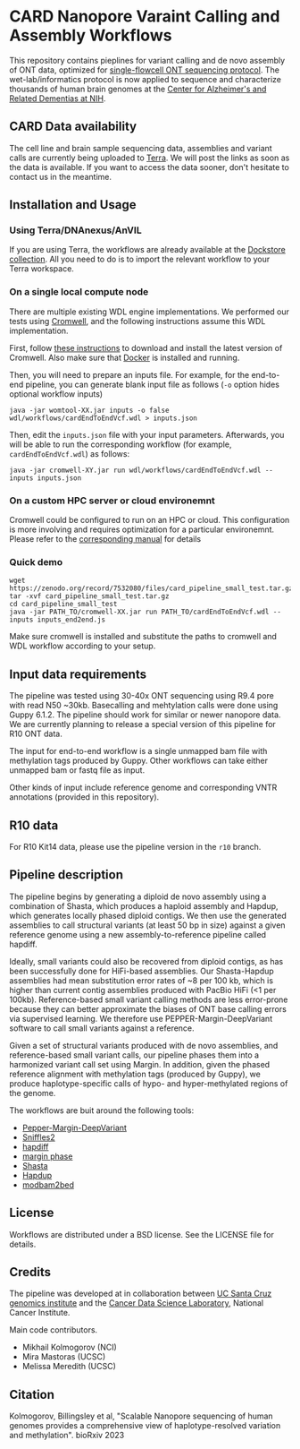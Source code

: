CARD Nanopore Varaint Calling and Assembly Workflows
===================================================

This repository contains pieplines for variant calling and de novo assembly of ONT data,
optimized for [single-flowcell ONT sequencing protocol](https://dx.doi.org/10.17504/protocols.io.ewov1n93ygr2/v1).
The wet-lab/informatics protocol is now applied to sequence and characterize thousands of human brain genomes at 
the [Center for Alzheimer's and Related Dementias at NIH](https://card.nih.gov/).

CARD Data availability
---------------------

The cell line and brain sample sequencing data, assemblies and variant calls are currently
being uploaded to [Terra](https://terra.bio/). We will post the links as soon as the data is available.
If you want to access the data sooner, don't hesitate to contact us in the meantime.

Installation and Usage
---------------------

### Using Terra/DNAnexus/AnVIL

If you are using Terra, the workflows are already available at the 
[Dockstore collection](https://dockstore.org/organizations/NIHCARD/collections/NanoporeSequencing).
All you need to do is to import the relevant workflow to your Terra workspace.

### On a single local compute node

There are multiple existing WDL engine implementations. We performed our tests using
[Cromwell](https://cromwell.readthedocs.io/en/stable/), and the following instructions
assume this WDL implementation.

First, follow [these instructions](https://cromwell.readthedocs.io/en/stable/tutorials/FiveMinuteIntro/) 
to download and install the latest version of Cromwell. Also make sure that [Docker](https://docs.docker.com/get-docker/)
is installed and running.

Then, you will need to prepare an inputs file. For example, for the end-to-end pipeline, 
you can generate blank input file as follows (`-o` option hides optional workflow inputs)

```
java -jar womtool-XX.jar inputs -o false wdl/workflows/cardEndToEndVcf.wdl > inputs.json
```

Then, edit the `inputs.json` file with your input parameters. Afterwards, you will be able to run the corresponding 
workflow (for example, `cardEndToEndVcf.wdl`) as follows:

```
java -jar cromwell-XY.jar run wdl/workflows/cardEndToEndVcf.wdl --inputs inputs.json
```

### On a custom HPC server or cloud environemnt

Cromwell could be configured to run on an HPC or cloud. This
configuration is more involving and requires optimization for a particular environemnt.
Please refer to the [corresponding manual](https://cromwell.readthedocs.io/en/stable/Configuring/) for details

### Quick demo

```
wget https://zenodo.org/record/7532080/files/card_pipeline_small_test.tar.gz
tar -xvf card_pipeline_small_test.tar.gz
cd card_pipeline_small_test
java -jar PATH_TO/cromwell-XX.jar run PATH_TO/cardEndToEndVcf.wdl --inputs inputs_end2end.js
```

Make sure cromwell is installed and substitute the paths to cromwell and WDL workflow according to your setup.

Input data requirements
-----------------------

The pipeline was tested using 30-40x ONT sequencing using R9.4 pore with read N50 ~30kb.
Basecalling and mehtylation calls were done using Guppy 6.1.2. The pipeline should
work for similar or newer nanopore data. We are currently planning to release
a special version of this pipeline for R10 ONT data.

The input for end-to-end workflow is a single unmapped bam file with methylation tags
produced by Guppy. Other workflows can take either unmapped bam or fastq file as input.

Other kinds of input include reference genome and corresponding VNTR annotations (provided
in this repository).

R10 data
--------

For R10 Kit14 data, please use the pipeline version in the `r10` branch.

Pipeline description
---------------------

The pipeline begins by generating a diploid de novo assembly using a combination of Shasta, 
which produces a haploid assembly and Hapdup, which generates locally phased diploid contigs. 
We then use the generated assemblies to call structural variants (at least 50 bp in size) 
against a given reference genome using a new assembly-to-reference pipeline called hapdiff.

Ideally, small variants could also be recovered from diploid contigs, as has been successfully done 
for HiFi-based assemblies. Our Shasta-Hapdup assemblies had mean substitution error rates of ~8 per 100 kb, which is  
higher than current contig assemblies produced with PacBio HiFi (<1 per 100kb). 
Reference-based small variant calling methods are less error-prone because they can better 
approximate the biases of ONT base calling errors via supervised learning. 
We therefore use  PEPPER-Margin-DeepVariant software to call small variants against a reference.

Given a set of structural variants produced with de novo assemblies, and reference-based small variant calls, 
our pipeline phases them into a harmonized variant call set using Margin. 
In addition, given the phased reference alignment with methylation tags (produced by Guppy), 
we produce haplotype-specific calls of hypo- and hyper-methylated regions of the genome.

The workflows are buit around the following tools:

* [Pepper-Margin-DeepVariant](https://github.com/kishwarshafin/pepper)
* [Sniffles2](https://github.com/fritzsedlazeck/Sniffles)
* [hapdiff](https://github.com/KolmogorovLab/hapdiff)
* [margin phase](https://github.com/UCSC-nanopore-cgl/margin)
* [Shasta](https://github.com/chanzuckerberg/shasta)
* [Hapdup](https://github.com/KolmogorovLab/hapdup)
* [modbam2bed](https://github.com/epi2me-labs/modbam2bed)

License 
--------

Workflows are distributed under a BSD license. See the LICENSE file for details.

Credits
-------

The pipeline was developed at in collaboration between [UC Santa Cruz genomics institute](https://ucscgenomics.soe.ucsc.edu/)
and the [Cancer Data Science Laboratory](https://ccr.cancer.gov/cancer-data-science-laboratory), National Cancer Institute.

Main code contributors.

* Mikhail Kolmogorov (NCI)
* Mira Mastoras (UCSC)
* Melissa Meredith (UCSC)

Citation
--------

Kolmogorov, Billingsley et al, "Scalable Nanopore sequencing of human genomes provides a 
comprehensive view of haplotype-resolved variation and methylation". bioRxiv 2023
